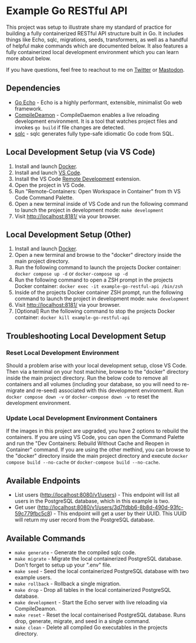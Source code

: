 # Example Go RESTful API
This project was setup to illustrate share my standard of practice for building a fully containerized RESTful API structure built in Go. It includes things like Echo, sqlc, migrations, seeds, transformers, as well as a handful of helpful make commands which are documented below. It also features a fully containerized local development environment which you can learn more about below.

If you have questions, feel free to reachout to me on [Twitter](https://twitter.com/ATLChris) or [Mastodon](https://mas.to/@ATLChris).

## Dependencies
- [Go Echo](https://echo.labstack.com/) - Echo is a highly performant, extensible, minimalist Go web framework.
- [CompileDeamon](https://github.com/githubnemo/CompileDaemon) - CompileDaemon enables a live reloading development environment. It is a tool that watches project files and invokes `go build` if file changes are detected.
- [sqlc](https://sqlc.dev/) - sqlc generates fully type-safe idiomatic Go code from SQL.

## Local Development Setup (via VS Code)
1. Install and launch [Docker](https://www.docker.com/products/docker-desktop).
2. Install and launch [VS Code](https://code.visualstudio.com/).
3. Install the VS Code [Remote Development](https://marketplace.visualstudio.com/items?itemName=ms-vscode-remote.vscode-remote-extensionpack) extension.
4. Open the project in VS Code.
5. Run "Remote-Containers: Open Workspace in Container" from th VS Code Command Palette.
6. Open a new terminal inside of VS Code and run the following command to launch the project in development mode: `make development`
7. Visit [http://localhost:8181/](http://localhost:8181/) via your browser.

## Local Development Setup (Other)
1. Install and launch [Docker](https://www.docker.com/products/docker-desktop).
2. Open a new terminal and browse to the "docker" directory inside the main project directory.
3. Run the following command to launch the projects Docker container: `docker compose up -d` or `docker-compose up -d`
4. Run the following command to open a ZSH prompt in the projects Docker container: `docker exec -it example-go-restful-api /bin/zsh`
5. Inside of the projects Docker container ZSH prompt, run the following command to launch the project in development mode: `make development`
6. Visit [http://localhost:8181/](http://localhost:8181/) via your browser.
7. [Optional] Run the following command to stop the projects Docker container: `docker kill example-go-restful-api`

## Troubleshooting Local Development Setup

### Reset Local Development Environment
Should a problem arise with your local development setup, close VS Code. Then via a terminal on your host machine, browse to the "docker" directory inside the main project directory. Run the below code to remove all containers and all volumes (including your database, so you will need to re-migrate and re-seed) associated with this development environment. Run `docker compose down -v` or `docker-compose down -v` to reset the development environment.

### Update Local Development Environment Containers
If the images in this project are upgraded, you have 2 options to rebuild the containers. If you are using VS Code, you can open the Command Palette and run the "Dev Containers: Rebuild Without Cache and Reopen in Container" command. If you are using the other methind, you can browse to the "docker" directory inside the main project directory and execute `docker compose build --no-cache` or `docker-compose build --no-cache`.

## Available Endpoints
- List users ([http://localhost:8080/v1/users](http://localhost:8080/v1/users)) - This endpoint will list all users in the PostgreSQL database, which in this example is two.
- Get user ([http://localhost:8080/v1/users/3d7fdbb6-8b8d-490d-93fc-59c779fbc5c8](http://localhost:8080/v1/users/3d7fdbb6-8b8d-490d-93fc-59c779fbc5c8)) - This endpoint will get a user by their UUID. This UUID will return my user record from the PostgreSQL database.

## Available Commands
- `make generate` - Generate the compiled sqlc code.
- `make migrate` - Migrate the local containerized PostgreSQL database. Don't forget to setup up your ".env" file.
- `make seed` - Seed the local containerized PostgreSQL database with two example users.
- `make rollback` - Rollback a single migration.
- `make drop` - Drop all tables in the local containerized PostgreSQL database.
- `make development` - Start the Echo server with live reloading via CompileDeamon.
- `make reset` - Reset the local containerised PostgreSQL database. Runs drop, generate, migrate, and seed in a single command.
- `make clean` - Delete all compiled Go executables in the projects directory.
